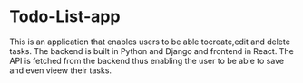 # Todo-List-app
This is an application that enables users to be able tocreate,edit and delete tasks.
The backend is built in Python and Django and frontend in React.
The API is fetched from the backend thus enabling the user to be able to save and even vieew their tasks.
